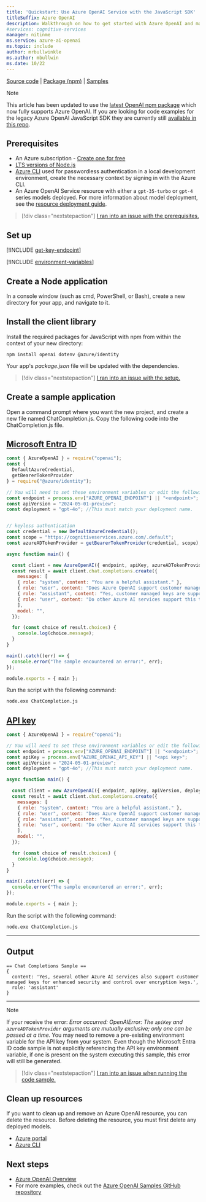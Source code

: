 ```yaml
---
title: 'Quickstart: Use Azure OpenAI Service with the JavaScript SDK'
titleSuffix: Azure OpenAI
description: Walkthrough on how to get started with Azure OpenAI and make your first chat completions call with the JavaScript SDK. 
#services: cognitive-services
manager: nitinme
ms.service: azure-ai-openai
ms.topic: include
author: mrbullwinkle
ms.author: mbullwin
ms.date: 10/22
---
```


[Source code](https://github.com/openai/openai-node) | [Package (npm)](https://www.npmjs.com/package/openai) | [Samples](https://github.com/Azure/azure-sdk-for-js/tree/main/sdk/openai/openai/samples)

> [!NOTE]
> This article has been updated to use the [latest OpenAI npm package](https://www.npmjs.com/package/openai) which now fully supports Azure OpenAI. If you are looking for code examples for the legacy Azure OpenAI JavaScript SDK they are currently still [available in this repo](https://github.com/Azure/azure-sdk-for-js/tree/main/sdk/openai/openai/samples/v2-beta/javascript).

## Prerequisites

- An Azure subscription - [Create one for free](https://azure.microsoft.com/free/cognitive-services?azure-portal=true)
- [LTS versions of Node.js](https://github.com/nodejs/release#release-schedule)
- [Azure CLI](/cli/azure/install-azure-cli) used for passwordless authentication in a local development environment, create the necessary context by signing in with the Azure CLI.
- An Azure OpenAI Service resource with either a `gpt-35-turbo` or `gpt-4` series models deployed. For more information about model deployment, see the [resource deployment guide](../how-to/create-resource.md).

> [!div class="nextstepaction"]
> [I ran into an issue with the prerequisites.](https://microsoft.qualtrics.com/jfe/form/SV_0Cl5zkG3CnDjq6O?PLanguage=JAVASCRIPT&Pillar=AOAI&Product=Chatgpt&Page=quickstart&Section=Prerequisites)


## Set up

[!INCLUDE [get-key-endpoint](get-key-endpoint.md)]

[!INCLUDE [environment-variables](environment-variables.md)]

## Create a Node application

In a console window (such as cmd, PowerShell, or Bash), create a new directory for your app, and navigate to it. 

## Install the client library

Install the required packages for JavaScript with npm from within the context of your new directory:

```console
npm install openai dotenv @azure/identity
```

Your app's _package.json_ file will be updated with the dependencies.

> [!div class="nextstepaction"]
> [I ran into an issue with the setup.](https://microsoft.qualtrics.com/jfe/form/SV_0Cl5zkG3CnDjq6O?PLanguage=JAVASCRIPT&Pillar=AOAI&Product=Chatgpt&Page=quickstart&Section=Set-up-the-environment)

## Create a sample application

Open a command prompt where you want the new project, and create a new file named ChatCompletion.js. Copy the following code into the ChatCompletion.js file.


## [Microsoft Entra ID](#tab/javascript-keyless)

```javascript
const { AzureOpenAI } = require("openai");
const { 
  DefaultAzureCredential, 
  getBearerTokenProvider 
} = require("@azure/identity");

// You will need to set these environment variables or edit the following values
const endpoint = process.env["AZURE_OPENAI_ENDPOINT"] || "<endpoint>";
const apiVersion = "2024-05-01-preview";
const deployment = "gpt-4o"; //This must match your deployment name.


// keyless authentication    
const credential = new DefaultAzureCredential();
const scope = "https://cognitiveservices.azure.com/.default";
const azureADTokenProvider = getBearerTokenProvider(credential, scope);

async function main() {

  const client = new AzureOpenAI({ endpoint, apiKey, azureADTokenProvider, deployment });
  const result = await client.chat.completions.create({
    messages: [
    { role: "system", content: "You are a helpful assistant." },
    { role: "user", content: "Does Azure OpenAI support customer managed keys?" },
    { role: "assistant", content: "Yes, customer managed keys are supported by Azure OpenAI?" },
    { role: "user", content: "Do other Azure AI services support this too?" },
    ],
    model: "",
  });

  for (const choice of result.choices) {
    console.log(choice.message);
  }
}

main().catch((err) => {
  console.error("The sample encountered an error:", err);
});

module.exports = { main };
```

Run the script with the following command:

```cmd
node.exe ChatCompletion.js
```


## [API key](#tab/javascript-key)

```javascript
const { AzureOpenAI } = require("openai");

// You will need to set these environment variables or edit the following values
const endpoint = process.env["AZURE_OPENAI_ENDPOINT"] || "<endpoint>";
const apiKey = process.env["AZURE_OPENAI_API_KEY"] || "<api key>";
const apiVersion = "2024-05-01-preview";
const deployment = "gpt-4o"; //This must match your deployment name.

async function main() {

  const client = new AzureOpenAI({ endpoint, apiKey, apiVersion, deployment });
  const result = await client.chat.completions.create({
    messages: [
    { role: "system", content: "You are a helpful assistant." },
    { role: "user", content: "Does Azure OpenAI support customer managed keys?" },
    { role: "assistant", content: "Yes, customer managed keys are supported by Azure OpenAI?" },
    { role: "user", content: "Do other Azure AI services support this too?" },
    ],
    model: "",
  });

  for (const choice of result.choices) {
    console.log(choice.message);
  }
}

main().catch((err) => {
  console.error("The sample encountered an error:", err);
});

module.exports = { main };
```

Run the script with the following command:

```cmd
node.exe ChatCompletion.js
```

---

## Output

```output
== Chat Completions Sample ==
{
  content: 'Yes, several other Azure AI services also support customer managed keys for enhanced security and control over encryption keys.',
  role: 'assistant'
}
```

---

> [!NOTE]
> If your receive the error: *Error occurred: OpenAIError: The `apiKey` and `azureADTokenProvider` arguments are mutually exclusive; only one can be passed at a time.* You may need to remove a pre-existing environment variable for the API key from your system. Even though the Microsoft Entra ID code sample is not explicitly referencing the API key environment variable, if one is present on the system executing this sample, this error will still be generated.

> [!div class="nextstepaction"]
> [I ran into an issue when running the code sample.](https://microsoft.qualtrics.com/jfe/form/SV_0Cl5zkG3CnDjq6O?PLanguage=JAVASCRIPT&Pillar=AOAI&Product=Chatgpt&Page=quickstart&Section=Create-application)

## Clean up resources

If you want to clean up and remove an Azure OpenAI resource, you can delete the resource. Before deleting the resource, you must first delete any deployed models.

- [Azure portal](../../multi-service-resource.md?pivots=azportal#clean-up-resources)
- [Azure CLI](../../multi-service-resource.md?pivots=azcli#clean-up-resources)

## Next steps

* [Azure OpenAI Overview](../overview.md)
* For more examples, check out the [Azure OpenAI Samples GitHub repository](https://aka.ms/AOAICodeSamples)
